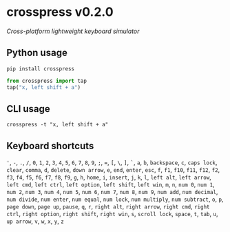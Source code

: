 # crosspress v&shy;<!---version-->0.2.0<!---/version-->
*Cross-platform lightweight keyboard simulator*

## Python usage
```shell
pip install crosspress
```
```python
from crosspress import tap
tap("x, left shift + a")
```

## CLI usage
```shell
crosspress -t "x, left shift + a"
```

## Keyboard shortcuts
&shy;<!---shortcuts-->`` ' ``, `` - ``, `` . ``, `` / ``, `` 0 ``, `` 1 ``, `` 2 ``, `` 3 ``, `` 4 ``, `` 5 ``, `` 6 ``, `` 7 ``, `` 8 ``, `` 9 ``, `` ; ``, `` = ``, `` [ ``, `` \ ``, `` ] ``, `` ` ``, `` a ``, `` b ``, `` backspace ``, `` c ``, `` caps lock ``, `` clear ``, `` comma ``, `` d ``, `` delete ``, `` down arrow ``, `` e ``, `` end ``, `` enter ``, `` esc ``, `` f ``, `` f1 ``, `` f10 ``, `` f11 ``, `` f12 ``, `` f2 ``, `` f3 ``, `` f4 ``, `` f5 ``, `` f6 ``, `` f7 ``, `` f8 ``, `` f9 ``, `` g ``, `` h ``, `` home ``, `` i ``, `` insert ``, `` j ``, `` k ``, `` l ``, `` left alt ``, `` left arrow ``, `` left cmd ``, `` left ctrl ``, `` left option ``, `` left shift ``, `` left win ``, `` m ``, `` n ``, `` num 0 ``, `` num 1 ``, `` num 2 ``, `` num 3 ``, `` num 4 ``, `` num 5 ``, `` num 6 ``, `` num 7 ``, `` num 8 ``, `` num 9 ``, `` num add ``, `` num decimal ``, `` num divide ``, `` num enter ``, `` num equal ``, `` num lock ``, `` num multiply ``, `` num subtract ``, `` o ``, `` p ``, `` page down ``, `` page up ``, `` pause ``, `` q ``, `` r ``, `` right alt ``, `` right arrow ``, `` right cmd ``, `` right ctrl ``, `` right option ``, `` right shift ``, `` right win ``, `` s ``, `` scroll lock ``, `` space ``, `` t ``, `` tab ``, `` u ``, `` up arrow ``, `` v ``, `` w ``, `` x ``, `` y ``, `` z ``<!---/shortcuts-->